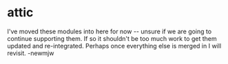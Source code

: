 attic
====
I've moved these modules into here for now -- unsure if we are going to continue supporting them.
If so it shouldn't be too much work to get them updated and re-integrated.
Perhaps once everything else is merged in I will revisit.
-newmjw